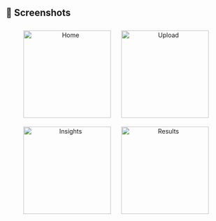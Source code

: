 ## 📸 Screenshots

<div align="center">
  <img src="https://github.com/user-attachments/assets/35f2f9b3-eaa8-459b-9a37-3623e88dccbd" alt="Home" width="200" style="margin:10px"/>
  <img src="https://github.com/user-attachments/assets/cf06aac4-631f-4ee2-996f-ef703be9e26e" alt="Upload" width="200" style="margin:10px"/>
  <img src="https://github.com/user-attachments/assets/d72e074b-64cf-4664-9e7b-22b004dc66eb" alt="Insights" width="200" style="margin:10px"/>
  <img src="https://github.com/user-attachments/assets/6f41f3e0-22a5-4f59-9d8e-121fad199d1e" alt="Results" width="200" style="margin:10px"/>
</div>
